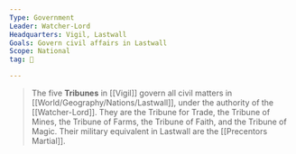 ```yaml
---
Type: Government
Leader: Watcher-Lord
Headquarters: Vigil, Lastwall
Goals: Govern civil affairs in Lastwall
Scope: National
tag: 👥

---
```


> The five **Tribunes** in [[Vigil]] govern all civil matters in [[World/Geography/Nations/Lastwall]], under the authority of the [[Watcher-Lord]]. They are the Tribune for Trade, the Tribune of Mines, the Tribune of Farms, the Tribune of Faith, and the Tribune of Magic. Their military equivalent in Lastwall are the [[Precentors Martial]].







